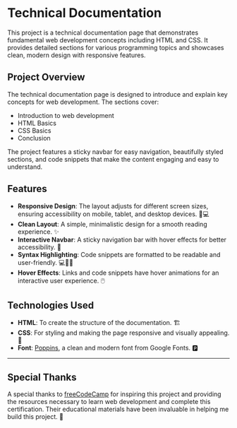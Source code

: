 # Technical Documentation

This project is a technical documentation page that demonstrates fundamental web development concepts including HTML and CSS. It provides detailed sections for various programming topics and showcases clean, modern design with responsive features.

## Project Overview

The technical documentation page is designed to introduce and explain key concepts for web development. The sections cover:

- Introduction to web development
- HTML Basics
- CSS Basics
- Conclusion

The project features a sticky navbar for easy navigation, beautifully styled sections, and code snippets that make the content engaging and easy to understand.

## Features

- **Responsive Design**: The layout adjusts for different screen sizes, ensuring accessibility on mobile, tablet, and desktop devices. 📱💻
- **Clean Layout**: A simple, minimalistic design for a smooth reading experience. ✨
- **Interactive Navbar**: A sticky navigation bar with hover effects for better accessibility. 🧭
- **Syntax Highlighting**: Code snippets are formatted to be readable and user-friendly. 💻👨‍💻
- **Hover Effects**: Links and code snippets have hover animations for an interactive user experience. 🖱️

## Technologies Used

- **HTML**: To create the structure of the documentation. 🏗️
- **CSS**: For styling and making the page responsive and visually appealing. 🎨
- **Font**: [Poppins](https://fonts.google.com/specimen/Poppins), a clean and modern font from Google Fonts. 🅿️

---

## Special Thanks

A special thanks to [freeCodeCamp](https://www.freecodecamp.org/) for inspiring this project and providing the resources necessary to learn web development and complete this certification. Their educational materials have been invaluable in helping me build this project. 🙏

